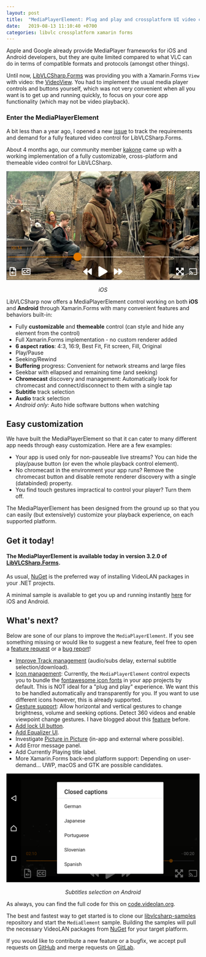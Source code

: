 ```yaml
---
layout: post
title:  "MediaPlayerElement: Plug and play and crossplatform UI video control"
date:   2019-08-13 11:10:40 +0700
categories: libvlc crossplatform xamarin forms
---
```


Apple and Google already provide MediaPlayer frameworks for iOS and Android developers, but they are quite limited compared to what VLC can do in terms of compatible formats and protocols (amongst other things).

Until now, [LibVLCSharp.Forms](https://code.videolan.org/videolan/LibVLCSharp) was providing you with a Xamarin.Forms `View` with video: the [VideoView](https://code.videolan.org/videolan/LibVLCSharp/blob/master/LibVLCSharp.Forms/Shared/VideoView.cs). You had to implement the usual media player controls and buttons yourself, which was not very convenient when all you want is to get up and running quickly, to focus on your core app functionality (which may not be video playback).

### Enter the MediaPlayerElement

A bit less than a year ago, I opened a new [issue](https://code.videolan.org/videolan/LibVLCSharp/issues/45) to track the requirements and demand for a fully featured video control for LibVLCSharp.Forms.

About 4 months ago, our community member [kakone](https://github.com/kakone) came up with a working implementation of a fully customizable, cross-platform and themeable video control for LibVLCSharp.

<p align="center">
    <img src="/assets/media-element-iphone.png" />
</p>
<p align="center">
    <i>iOS</i>
</p>

LibVLCSharp now offers a MediaPlayerElement control working on both **iOS** and **Android** through Xamarin.Forms with many convenient features and behaviors built-in:

- Fully **customizable** and **themeable** control (can style and hide any element from the control)
- Full Xamarin.Forms implementation - no custom renderer added
- **6 aspect ratios**: 4:3, 16:9, Best Fit, Fit screen, Fill, Original
- Play/Pause
- Seeking/Rewind
- **Buffering** progress: Convenient for network streams and large files
- Seekbar with ellapsed and remaining time (and seeking)
- **Chromecast** discovery and management: Automatically look for chromecast and connect/disconnect to them with a single tap
- **Subtitle** track selection
- **Audio** track selection
- _Android only:_ Auto hide software buttons when watching

## Easy customization

We have built the MediaPlayerElement so that it can cater to many different app needs through easy customization. Here are a few examples:

- Your app is used only for non-pauseable live streams? You can hide the play/pause button (or even the whole playback control element).
- No chromecast in the environment your app runs? Remove the chromecast button and disable remote renderer discovery with a single (databinded) property.
- You find touch gestures impractical to control your player? Turn them off.

The MediaPlayerElement has been designed from the ground up so that you can easily (but extensively) customize your playback experience, on each supported platform.

## Get it today!

#### The MediaPlayerElement is available today in version **3.2.0** of [LibVLCSharp.Forms](https://www.nuget.org/packages/LibVLCSharp.Forms/).

As usual, [NuGet](https://www.nuget.org/profiles/videolan) is the preferred way of installing VideoLAN packages in your .NET projects.

A minimal sample is available to get you up and running instantly [here](https://code.videolan.org/mfkl/libvlcsharp-samples/tree/master/MediaElement) for iOS and Android.

## What's next?

Below are sone of our plans to improve the `MediaPlayerElement`. If you see something missing or would like to suggest a new feature, feel free to open a [feature request](https://code.videolan.org/videolan/LibVLCSharp/issues) or a [bug report](https://code.videolan.org/videolan/LibVLCSharp/issues)!

- [Improve Track management](https://code.videolan.org/videolan/LibVLCSharp/issues/196) (audio/subs delay, external subtitle selection/download).
- [Icon management](https://code.videolan.org/videolan/LibVLCSharp/issues/178): Currently, the `MediaPlayerElement` control expects you to bundle the [fontawesome icon fonts](https://fontawesome.com/icons) in your app projects by default. This is NOT ideal for a "plug and play" experience. We want this to be handled automatically and transparently for you. If you want to use different icons however, this is already supported.
- [Gesture support](https://code.videolan.org/videolan/LibVLCSharp/issues/181): Allow horizontal and vertical gestures to change brightness, volume and seeking options. Detect 360 videos and enable viewpoint change gestures. I have blogged about this [feature](https://mfkl.github.io/libvlc/360/xamarin/forms/ux/2019/02/12/Fun-with-crossplatform-gestures-and-360-videos.html) before.
- [Add lock UI button](https://code.videolan.org/videolan/LibVLCSharp/issues/180).
- [Add Equalizer UI](https://code.videolan.org/videolan/LibVLCSharp/issues/197).
- Investigate [Picture in Picture](https://code.videolan.org/videolan/LibVLCSharp/issues/200) (in-app and external where possible).
- Add Error message panel.
- Add Currently Playing title label.
- More Xamarin.Forms back-end platform support: Depending on user-demand... UWP, macOS and GTK are possible candidates.

<p align="center">
    <img src="/assets/media-element-android.png"/>
</p>
<p align="center">
    <i>Subtitles selection on Android</i>
</p>

As always, you can find the full code for this on [code.videolan.org](https://code.videolan.org/videolan/LibVLCSharp).

The best and fastest way to get started is to clone our [libvlcsharp-samples](https://code.videolan.org/mfkl/libvlcsharp-samples) repository and start the `MediaElement` sample. Building the samples will pull the necessary VideoLAN packages from [NuGet](https://www.nuget.org/profiles/videolan) for your target platform.

If you would like to contribute a new feature or a bugfix, we accept pull requests on [GitHub](https://github.com/videolan/LibVLCSharp/pulls) and merge requests on [GitLab](https://code.videolan.org/videolan/LibVLCSharp/merge_requests).